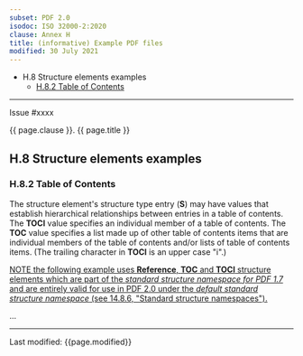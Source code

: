 ```yaml
---
subset: PDF 2.0
isodoc: ISO 32000-2:2020
clause: Annex H
title: (informative) Example PDF files
modified: 30 July 2021
---
```


<ul>
  <li>H.8 Structure elements examples
    <ul>
      <li><a href="clauseAnnexH#HH.8.2">H.8.2 Table of Contents</a>
      </li>
    </ul>
  </li>
</ul>
<hr>

<link rel="stylesheet" href="../assets/iso-style.css">
<div class="isostyle">
<div class="fixedpopup" id="issuelink">
	Issue #xxxx
</div>

<p class="fake-h1">{{ page.clause }}. {{ page.title }}</p>

<h2 id="HH.8">H.8 Structure elements examples</h2>

<h3 id="HH.8.2">H.8.2 Table of Contents</h3>

<p>
The structure element's structure type entry (<b>S</b>) may have values that establish hierarchical relationships between entries in a table of contents.
The <b>TOCI</b> value specifies an individual member of a table of contents. The <b>TOC</b> value specifies a list made up of other table of contents items that
are individual members of the table of contents and/or lists of table of contents items. (The trailing character in <b>TOCI</b> is an upper case "i".)
</p>

<p>
<ins onMouseEnter="mouseEnter(this)" data-issue="62">NOTE the following example uses <b>Reference</b>, <b>TOC</b> and <b>TOCI</b> structure elements which are
part of the <i>standard structure namespace for PDF 1.7</i> and are entirely valid for use in PDF 2.0 under the <i>default standard structure namespace</i>
(see 14.8.6, "Standard structure namespaces").</ins>
</p>

<p>...</p>

</div>


<hr>
<p class="footnote">Last modified: {{page.modified}}</p>
